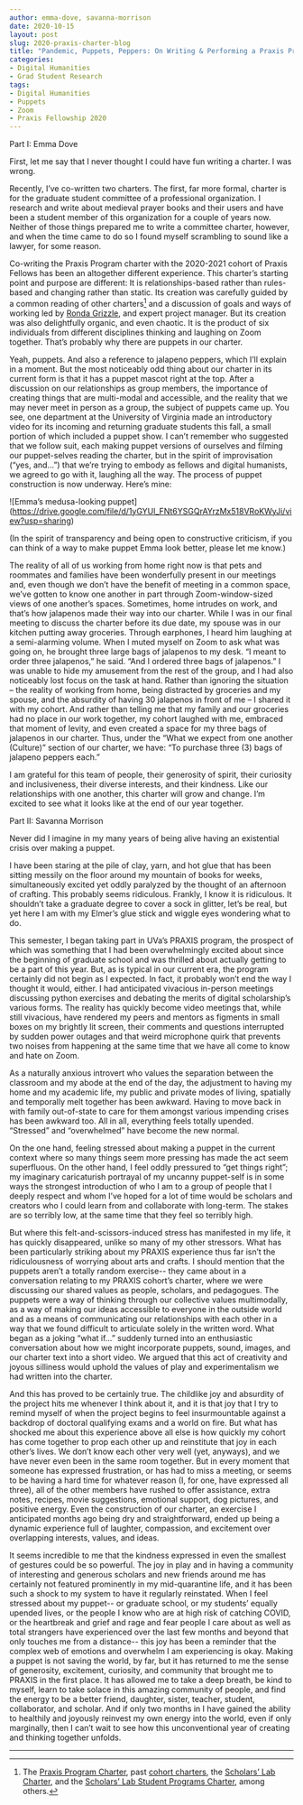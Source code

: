 ```yaml
---
author: emma-dove, savanna-morrison
date: 2020-10-15
layout: post
slug: 2020-praxis-charter-blog
title: "Pandemic, Puppets, Peppers: On Writing & Performing a Praxis Program Charter in 2020"
categories:
- Digital Humanities
- Grad Student Research
tags:
- Digital Humanities
- Puppets
- Zoom
- Praxis Fellowship 2020
---
```

Part I: Emma Dove

First, let me say that I never thought I could have fun writing a charter. I was wrong. 

Recently, I’ve co-written two charters. The first, far more formal, charter is for the graduate student committee of a professional organization. I research and write about medieval prayer books and their users and have been a student member of this organization for a couple of years now. Neither of those things prepared me to write a committee charter, however, and when the time came to do so I found myself scrambling to sound like a lawyer, for some reason.

Co-writing the Praxis Program charter with the 2020-2021 cohort of Praxis Fellows has been an altogether different experience. This charter’s starting point and purpose are different: It is relationships-based rather than rules-based and changing rather than static. Its creation was carefully guided by a common reading of other charters[^1] and a discussion of goals and ways of working led by [Ronda Grizzle](https://scholarslab.lib.virginia.edu/people/ronda-grizzle/), and expert project manager. But its creation was also delightfully organic, and even chaotic. It is the product of six individuals from different disciplines thinking and laughing on Zoom together. That’s probably why there are puppets in our charter. 

Yeah, puppets. And also a reference to jalapeno peppers, which I’ll explain in a moment. But the most noticeably odd thing about our charter in its current form is that it has a puppet mascot right at the top. After a discussion on our relationships as group members, the importance of creating things that are multi-modal and accessible, and the reality that we may never meet in person as a group, the subject of puppets came up. You see, one department at the University of Virginia made an introductory video for its incoming and returning graduate students this fall, a small portion of which included a puppet show. I can’t remember who suggested that we follow suit, each making puppet versions of ourselves and filming our puppet-selves reading the charter, but in the spirit of improvisation (“yes, and…”) that we’re trying to embody as fellows and digital humanists, we agreed to go with it, laughing all the way. The process of puppet construction is now underway. Here’s mine: 

![Emma’s medusa-looking puppet] (https://drive.google.com/file/d/1yGYUl_FNt6YSGQrAYrzMx518VRoKWyJi/view?usp=sharing)

(In the spirit of transparency and being open to constructive criticism, if you can think of a way to make puppet Emma look better, please let me know.)

The reality of all of us working from home right now is that pets and roommates and families have been wonderfully present in our meetings and, even though we don’t have the benefit of meeting in a common space, we’ve gotten to know one another in part through Zoom-window-sized views of one another’s spaces. Sometimes, home intrudes on work, and that’s how jalapenos made their way into our charter. While I was in our final meeting to discuss the charter before its due date, my spouse was in our kitchen putting away groceries. Through earphones, I heard him laughing at a semi-alarming volume. When I muted myself on Zoom to ask what was going on, he brought three large bags of jalapenos to my desk. “I meant to order three jalapenos,” he said. “And I ordered three bags of jalapenos.” I was unable to hide my amusement from the rest of the group, and I had also noticeably lost focus on the task at hand. Rather than ignoring the situation – the reality of working from home, being distracted by groceries and my spouse, and the absurdity of having 30 jalapenos in front of me – I shared it with my cohort. And rather than telling me that my family and our groceries had no place in our work together, my cohort laughed with me, embraced that moment of levity, and even created a space for my three bags of jalapenos in our charter. Thus, under the “What we expect from one another (Culture)” section of our charter, we have: “To purchase three (3) bags of jalapeno peppers each.” 

I am grateful for this team of people, their generosity of spirit, their curiosity and inclusiveness, their diverse interests, and their kindness. Like our relationships with one another, this charter will grow and change. I’m excited to see what it looks like at the end of our year together. 



Part II: Savanna Morrison

Never did I imagine in my many years of being alive having an existential crisis over making a puppet.

I have been staring at the pile of clay, yarn, and hot glue that has been sitting messily on the floor around my mountain of books for weeks, simultaneously excited yet oddly paralyzed by the thought of an afternoon of crafting. This probably seems ridiculous. Frankly, I know it is ridiculous. It shouldn’t take a graduate degree to cover a sock in glitter, let’s be real, but yet here I am with my Elmer’s glue stick and wiggle eyes wondering what to do. 

This semester, I began taking part in UVa’s PRAXIS program, the prospect of which was something that I had been overwhelmingly excited about since the beginning of graduate school and was thrilled about actually getting to be a part of this year. But, as is typical in our current era, the program certainly did not begin as I expected. In fact, it probably won’t end the way I thought it would, either. I had anticipated vivacious in-person meetings discussing python exercises and debating the merits of digital scholarship’s various forms. The reality has quickly become video meetings that, while still vivacious, have rendered my peers and mentors as figments in small boxes on my brightly lit screen, their comments and questions interrupted by sudden power outages and that weird microphone quirk that prevents two noises from happening at the same time that we have all come to know and hate on Zoom. 

As a naturally anxious introvert who values the separation between the classroom and my abode at the end of the day, the adjustment to having my home and my academic life, my public and private modes of living, spatially and temporally melt together has been awkward. Having to move back in with family out-of-state to care for them amongst various impending crises has been awkward too. All in all, everything feels totally upended. “Stressed” and “overwhelmed” have become the new normal. 

On the one hand, feeling stressed about making a puppet in the current context where so many things seem more pressing has made the act seem superfluous. On the other hand, I feel oddly pressured to “get things right”; my imaginary caricaturish portrayal of my uncanny puppet-self is in some ways the strongest introduction of who I am to a group of people that I deeply respect  and whom I’ve hoped for a lot of time would be scholars and creators who I could learn from and collaborate with long-term. The stakes are so terribly low, at the same time that they feel so terribly high. 

But where this felt-and-scissors-induced stress has manifested in my life, it has quickly disappeared, unlike so many of my other stressors. What has been particularly striking about my PRAXIS experience thus far isn’t the ridiculousness of worrying about arts and crafts. I should mention that the puppets aren’t a totally random exercise-- they came about in a conversation relating to my PRAXIS cohort’s charter, where we were discussing our shared values as people, scholars, and pedagogues. The puppets were a way of thinking through our collective values multimodally, as a way of making our ideas accessible to everyone in the outside world and as a means of communicating our relationships with each other in a way that we found difficult to articulate solely in the written word. What began as a joking “what if…” suddenly turned into an enthusiastic conversation about how we might incorporate puppets, sound, images, and our charter text into a short video. We argued that this act of creativity and joyous silliness would uphold the values of play and experimentalism we had written into the charter.

And this has proved to be certainly true. The childlike joy and absurdity of the project hits me whenever I think about it, and it is that joy that I try to remind myself of when the project begins to feel insurmountable against a backdrop of doctoral qualifying exams and a world on fire. But what has shocked me about this experience above all else is how quickly my cohort has come together to prop each other up and reinstitute that joy in each other’s lives. We don’t know each other very well (yet, anyways), and we have never even been in the same room together. But in every moment that someone has expressed frustration, or has had to miss a meeting, or seems to be having a hard time for whatever reason (I, for one, have expressed all three), all of the other members have rushed to offer assistance, extra notes, recipes, movie suggestions, emotional support, dog pictures, and positive energy. Even the construction of our charter, an exercise I anticipated months ago being dry and straightforward, ended up being a dynamic experience full of laughter, compassion, and excitement over overlapping interests, values, and ideas.

It seems incredible to me that the kindness expressed in even the smallest of gestures could be so powerful. The joy in play and in having a community of interesting and generous scholars and new friends around me has certainly not featured prominently in my mid-quarantine life, and it has been such a shock to my system to have it regularly reinstated. When I feel stressed about my puppet-- or graduate school, or my students’ equally upended lives, or the people I know who are at high risk of catching COVID, or the heartbreak and grief and rage and fear people I care about as well as total strangers have experienced over the last few months and beyond that only touches me from a distance-- this joy has been a reminder that the complex web of emotions and overwhelm I am experiencing is okay. Making a puppet is not saving the world, by far, but it has returned to me the sense of generosity, excitement, curiosity, and community that brought me to PRAXIS in the first place. It has allowed me to take a deep breath, be kind to myself, learn to take solace in this amazing community of people, and find the energy to be a better friend, daughter, sister, teacher, student, collaborator, and scholar. And if only two months in I have gained the ability to healthily and joyously reinvest my own energy into the world, even if only marginally, then I can’t wait to see how this unconventional year of creating and thinking together unfolds. 


[^1]: The [Praxis Program Charter](https://praxis.scholarslab.org/praxis-program-charter/), past [cohort charters](https://praxis.scholarslab.org/charter/), the [Scholars’ Lab Charter](https://scholarslab.lib.virginia.edu/charter/), and the [Scholars’ Lab Student Programs Charter](https://scholarslab.lib.virginia.edu/student-programs-charter/), among others. 
---
